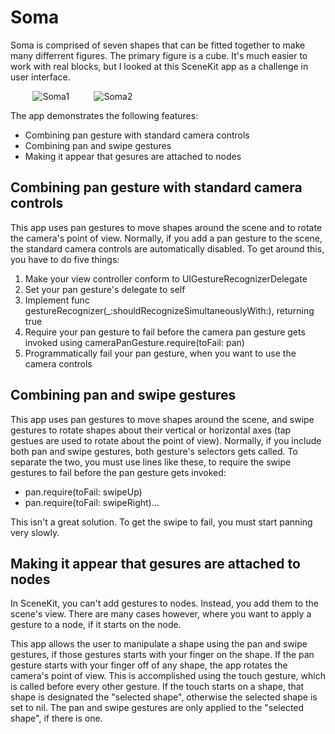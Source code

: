 # Soma

Soma is comprised of seven shapes that can be fitted together to make many differrent figures.  The primary figure is
a cube.  It's much easier to work with real blocks, but I looked at this SceneKit app as a challenge in user interface.

&nbsp;&nbsp;&nbsp;&nbsp;&nbsp;&nbsp;&nbsp;&nbsp;
![Soma1](https://github.com/InvaderZim62/Soma/assets/34785252/9ea5a03b-7907-4642-83c6-ea7226522c56)
&nbsp;&nbsp;&nbsp;&nbsp;&nbsp;&nbsp;&nbsp;&nbsp;
![Soma2](https://github.com/InvaderZim62/Soma/assets/34785252/2fd83193-fe01-4e16-b10d-a104a23b0384)

The app demonstrates the following features:
* Combining pan gesture with standard camera controls
* Combining pan and swipe gestures
* Making it appear that gesures are attached to nodes

## Combining pan gesture with standard camera controls

This app uses pan gestures to move shapes around the scene and to rotate the camera's
point of view.  Normally, if you add a pan gesture to the scene, the standard camera
controls are automatically disabled.  To get around this, you have to do five things:
1. Make your view controller conform to UIGestureRecognizerDelegate
2. Set your pan gesture's delegate to self
3. Implement func gestureRecognizer(_:shouldRecognizeSimultaneouslyWith:), returning true
4. Require your pan gesture to fail before the camera pan gesture gets invoked using cameraPanGesture.require(toFail: pan)
5. Programmatically fail your pan gesture, when you want to use the camera controls

## Combining pan and swipe gestures

This app uses pan gestures to move shapes around the scene, and swipe gestures to rotate
shapes about their vertical or horizontal axes (tap gestues are used to rotate about the
point of view).  Normally, if you include both pan and swipe gestures, both gesture's
selectors gets called.  To separate the two, you must use lines like these, to require
the swipe gestures to fail before the pan gesture gets invoked:
* pan.require(toFail: swipeUp)
* pan.require(toFail: swipeRight)...

This isn't a great solution.  To get the swipe to fail, you must start panning very slowly.

## Making it appear that gesures are attached to nodes

In SceneKit, you can't add gestures to nodes.  Instead, you add them to the scene's view.
There are many cases however, where you want to apply a gesture to a node, if it starts on
the node.

This app allows the user to manipulate a shape using the pan and swipe gestures, if those
gestures starts with your finger on the shape.  If the pan gesture starts with your finger
off of any shape, the app rotates the camera's point of view.  This is accomplished using
the touch gesture, which is called before every other gesture.  If the touch starts on a
shape, that shape is designated the "selected shape", otherwise the selected shape is set to
nil.  The pan and swipe gestures are only applied to the "selected shape", if there is one.
